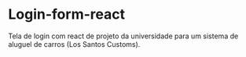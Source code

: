 # Login-form-react
  Tela de login com react de projeto da universidade para um sistema de aluguel de carros (Los Santos Customs).